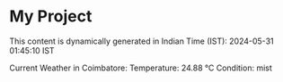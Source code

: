 # My Project

This content is dynamically generated in Indian Time (IST): 2024-05-31 01:45:10 IST


Current Weather in Coimbatore:
Temperature: 24.88 °C
Condition: mist
